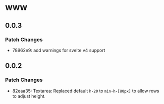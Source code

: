 # www

## 0.0.3

### Patch Changes

- 78962e9: add warnings for svelte v4 support

## 0.0.2

### Patch Changes

- 82eaa35: Textarea: Replaced default `h-20` to `min-h-[80px]` to allow rows to adjust height.
